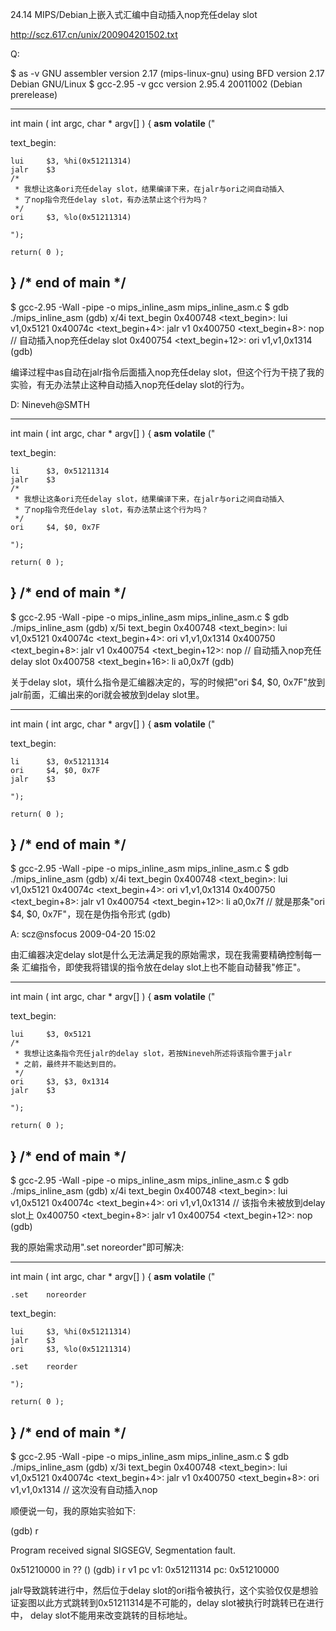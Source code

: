 24.14 MIPS/Debian上嵌入式汇编中自动插入nop充任delay slot

http://scz.617.cn/unix/200904201502.txt

Q:

$ as -v
GNU assembler version 2.17 (mips-linux-gnu) using BFD version 2.17 Debian GNU/Linux
$ gcc-2.95 -v
gcc version 2.95.4 20011002 (Debian prerelease)

--------------------------------------------------------------------------
int main ( int argc, char * argv[] )
{
    __asm__ __volatile__
    ("

text_begin:

    lui     $3, %hi(0x51211314)
    jalr    $3
    /*
     * 我想让这条ori充任delay slot，结果编译下来，在jalr与ori之间自动插入
     * 了nop指令充任delay slot，有办法禁止这个行为吗？
     */
    ori     $3, %lo(0x51211314)

    ");

    return( 0 );
}  /* end of main */
--------------------------------------------------------------------------

$ gcc-2.95 -Wall -pipe -o mips_inline_asm mips_inline_asm.c
$ gdb ./mips_inline_asm
(gdb) x/4i text_begin
0x400748 <text_begin>:          lui     v1,0x5121
0x40074c <text_begin+4>:        jalr    v1
0x400750 <text_begin+8>:        nop                     // 自动插入nop充任delay slot
0x400754 <text_begin+12>:       ori     v1,v1,0x1314
(gdb)

编译过程中as自动在jalr指令后面插入nop充任delay slot，但这个行为干挠了我的
实验，有无办法禁止这种自动插入nop充任delay slot的行为。

D: Nineveh@SMTH

--------------------------------------------------------------------------
int main ( int argc, char * argv[] )
{
    __asm__ __volatile__
    ("

text_begin:

    li      $3, 0x51211314
    jalr    $3
    /*
     * 我想让这条ori充任delay slot，结果编译下来，在jalr与ori之间自动插入
     * 了nop指令充任delay slot，有办法禁止这个行为吗？
     */
    ori     $4, $0, 0x7F

    ");

    return( 0 );
}  /* end of main */
--------------------------------------------------------------------------

$ gcc-2.95 -Wall -pipe -o mips_inline_asm mips_inline_asm.c
$ gdb ./mips_inline_asm
(gdb) x/5i text_begin
0x400748 <text_begin>:          lui     v1,0x5121
0x40074c <text_begin+4>:        ori     v1,v1,0x1314
0x400750 <text_begin+8>:        jalr    v1
0x400754 <text_begin+12>:       nop                     // 自动插入nop充任delay slot
0x400758 <text_begin+16>:       li      a0,0x7f
(gdb)

关于delay slot，填什么指令是汇编器决定的，写的时候把"ori $4, $0, 0x7F"放到
jalr前面，汇编出来的ori就会被放到delay slot里。

--------------------------------------------------------------------------
int main ( int argc, char * argv[] )
{
    __asm__ __volatile__
    ("

text_begin:

    li      $3, 0x51211314
    ori     $4, $0, 0x7F
    jalr    $3

    ");

    return( 0 );
}  /* end of main */
--------------------------------------------------------------------------

$ gcc-2.95 -Wall -pipe -o mips_inline_asm mips_inline_asm.c
$ gdb ./mips_inline_asm
(gdb) x/4i text_begin
0x400748 <text_begin>:          lui     v1,0x5121
0x40074c <text_begin+4>:        ori     v1,v1,0x1314
0x400750 <text_begin+8>:        jalr    v1
0x400754 <text_begin+12>:       li      a0,0x7f         // 就是那条"ori $4, $0, 0x7F"，现在是伪指令形式
(gdb)

A: scz@nsfocus 2009-04-20 15:02

由汇编器决定delay slot是什么无法满足我的原始需求，现在我需要精确控制每一条
汇编指令，即使我将错误的指令放在delay slot上也不能自动替我"修正"。

--------------------------------------------------------------------------
int main ( int argc, char * argv[] )
{
    __asm__ __volatile__
    ("

text_begin:

    lui     $3, 0x5121
    /*
     * 我想让这条指令充任jalr的delay slot，若按Nineveh所述将该指令置于jalr
     * 之前，最终并不能达到目的。
     */
    ori     $3, $3, 0x1314
    jalr    $3

    ");

    return( 0 );
}  /* end of main */
--------------------------------------------------------------------------

$ gcc-2.95 -Wall -pipe -o mips_inline_asm mips_inline_asm.c
$ gdb ./mips_inline_asm
(gdb) x/4i text_begin
0x400748 <text_begin>:          lui     v1,0x5121
0x40074c <text_begin+4>:        ori     v1,v1,0x1314    // 该指令未被放到delay slot上
0x400750 <text_begin+8>:        jalr    v1
0x400754 <text_begin+12>:       nop
(gdb)

我的原始需求动用".set noreorder"即可解决:

--------------------------------------------------------------------------
int main ( int argc, char * argv[] )
{
    __asm__ __volatile__
    ("

    .set    noreorder

text_begin:

    lui     $3, %hi(0x51211314)
    jalr    $3
    ori     $3, %lo(0x51211314)

    .set    reorder

    ");

    return( 0 );
}  /* end of main */
--------------------------------------------------------------------------

$ gcc-2.95 -Wall -pipe -o mips_inline_asm mips_inline_asm.c
$ gdb ./mips_inline_asm
(gdb) x/3i text_begin
0x400748 <text_begin>:          lui     v1,0x5121
0x40074c <text_begin+4>:        jalr    v1
0x400750 <text_begin+8>:        ori     v1,v1,0x1314    // 这次没有自动插入nop

顺便说一句，我的原始实验如下:

(gdb) r

Program received signal SIGSEGV, Segmentation fault.

0x51210000 in ?? ()
(gdb) i r v1 pc
v1: 0x51211314
pc: 0x51210000

jalr导致跳转进行中，然后位于delay slot的ori指令被执行，这个实验仅仅是想验
证妄图以此方式跳转到0x51211314是不可能的，delay slot被执行时跳转已在进行中，
delay slot不能用来改变跳转的目标地址。
